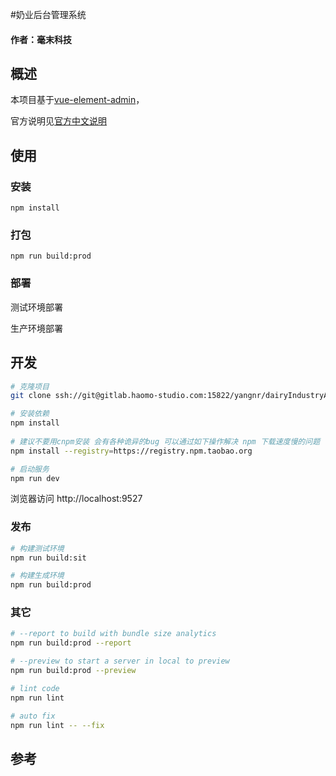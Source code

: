 #奶业后台管理系统

#### 作者：毫末科技

## 概述

本项目基于[vue-element-admin](https://github.com/PanJiaChen/vue-element-admin)，

官方说明见[官方中文说明](./README.zh-CN.md)

## 使用

### 安装

    npm install

### 打包

    npm run build:prod

### 部署

测试环境部署



生产环境部署



## 开发

```bash
# 克隆项目
git clone ssh://git@gitlab.haomo-studio.com:15822/yangnr/dairyIndustryAdmin.git

# 安装依赖
npm install
   
# 建议不要用cnpm安装 会有各种诡异的bug 可以通过如下操作解决 npm 下载速度慢的问题
npm install --registry=https://registry.npm.taobao.org

# 启动服务
npm run dev
```
浏览器访问 http://localhost:9527

### 发布
```bash
# 构建测试环境
npm run build:sit

# 构建生成环境
npm run build:prod
```

### 其它
```bash
# --report to build with bundle size analytics
npm run build:prod --report

# --preview to start a server in local to preview
npm run build:prod --preview

# lint code
npm run lint

# auto fix
npm run lint -- --fix
```

## 参考